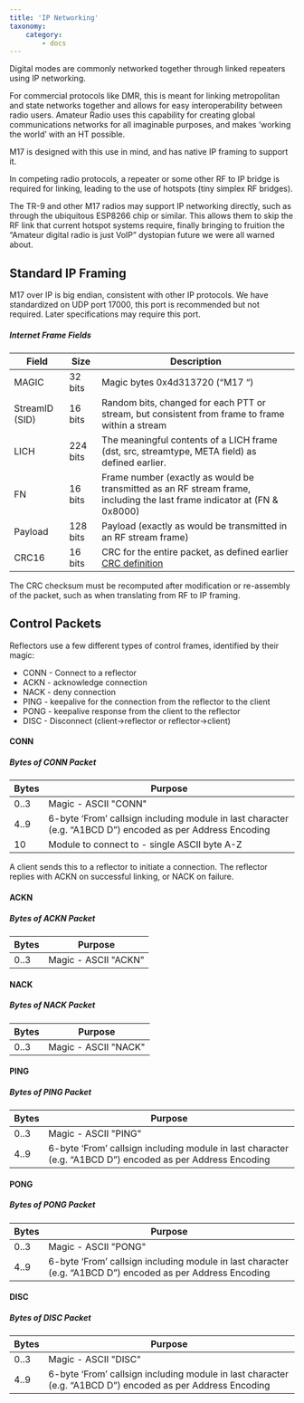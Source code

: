 ```yaml
---
title: 'IP Networking'
taxonomy:
    category:
        - docs
---
```


Digital modes are commonly networked together through linked repeaters using IP networking.  
  
For commercial protocols like DMR, this is meant for linking metropolitan and state networks together and allows for easy interoperability between radio users. Amateur Radio uses this capability for creating global communications networks for all imaginable purposes, and makes ‘working the world’ with an HT possible.  
  
M17 is designed with this use in mind, and has native IP framing to support it.  
  
In competing radio protocols, a repeater or some other RF to IP bridge is required for linking, leading to the use of hotspots (tiny simplex RF bridges).  
  
The TR-9 and other M17 radios may support IP networking directly, such as through the ubiquitous ESP8266 chip or similar. This allows them to skip the RF link that current hotspot systems require, finally bringing to fruition the “Amateur digital radio is just VoIP” dystopian future we were all warned about.

## Standard IP Framing

M17 over IP is big endian, consistent with other IP protocols. We have standardized on UDP port 17000, this port is recommended but not required. Later specifications may require this port.

##### Internet Frame Fields

Field          | Size     | Description
-----          | ----     | -----------
MAGIC          | 32 bits  | Magic bytes 0x4d313720 (“M17 “)
StreamID (SID) | 16 bits  | Random bits, changed for each PTT or stream, but consistent from frame to frame within a stream
LICH           | 224 bits | The meaningful contents of a LICH frame (dst, src, streamtype, META field) as defined earlier.
FN             | 16 bits  | Frame number (exactly as would be transmitted as an RF stream frame, including the last frame indicator at (FN & 0x8000)
Payload        | 128 bits | Payload (exactly as would be transmitted in an RF stream frame)
CRC16          | 16 bits  | CRC for the entire packet, as defined earlier [CRC definition](https://spec.m17project.org/part-1/data-link-layer#crc)

The CRC checksum must be recomputed after modification or re-assembly of the packet, such as when translating from RF to IP framing.

## Control Packets

Reflectors use a few different types of control frames, identified by their magic:

* CONN - Connect to a reflector
* ACKN - acknowledge connection
* NACK - deny connection
* PING - keepalive for the connection from the reflector to the client
* PONG - keepalive response from the client to the reflector
* DISC - Disconnect (client->reflector or reflector->client)

#### CONN

##### Bytes of CONN Packet

Bytes | Purpose
----- | -------
0..3  | Magic - ASCII "CONN"
4..9  | 6-byte ‘From’ callsign including module in last character (e.g. “A1BCD D”) encoded as per Address Encoding
10    | Module to connect to - single ASCII byte A-Z

A client sends this to a reflector to initiate a connection. The reflector replies with ACKN on successful linking, or NACK on failure.

#### ACKN

##### Bytes of ACKN Packet

Bytes | Purpose
----- | -------
0..3  | Magic - ASCII "ACKN"

#### NACK

##### Bytes of NACK Packet

Bytes | Purpose
----- | -------
0..3  | Magic - ASCII "NACK"

#### PING

##### Bytes of PING Packet

Bytes | Purpose
----- | -------
0..3  | Magic - ASCII "PING"
4..9  | 6-byte ‘From’ callsign including module in last character (e.g. “A1BCD D”) encoded as per Address Encoding

#### PONG

##### Bytes of PONG Packet

Bytes | Purpose
----- | -------
0..3  | Magic - ASCII "PONG"
4..9  | 6-byte ‘From’ callsign including module in last character (e.g. “A1BCD D”) encoded as per Address Encoding

#### DISC

##### Bytes of DISC Packet

Bytes | Purpose
----- | -------
0..3  | Magic - ASCII "DISC"
4..9  | 6-byte ‘From’ callsign including module in last character (e.g. “A1BCD D”) encoded as per Address Encoding
